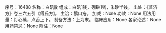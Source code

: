 序号：16488
名称：白矾散
组成：白矾1钱，硼砂1钱，朱砂半钱。
出处：《普济方》卷三六五引《傅氏方》。
主治：鹅口疮。
加减：None
功效：None
用法用量：灯心蘸，点舌上下。
制备方法：上为末。
临床应用：None
各家论述：None
用药禁忌：None
附注：None
